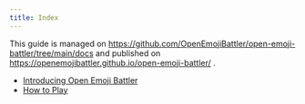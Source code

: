 ```yaml
---
title: Index
---
```


This guide is managed on https://github.com/OpenEmojiBattler/open-emoji-battler/tree/main/docs and published on https://openemojibattler.github.io/open-emoji-battler/ .

- [Introducing Open Emoji Battler](introduction.md)
- [How to Play](how-to-play.md)
